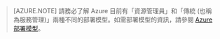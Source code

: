  >[AZURE.NOTE] 請務必了解 Azure 目前有「資源管理員」和「傳統 (也稱為服務管理)」兩種不同的部署模型。如需部署模型的資訊，請參閱 [Azure 部署模型](../articles/azure-classic-rm.md)。

<!---HONumber=AcomDC_0302_2016-->